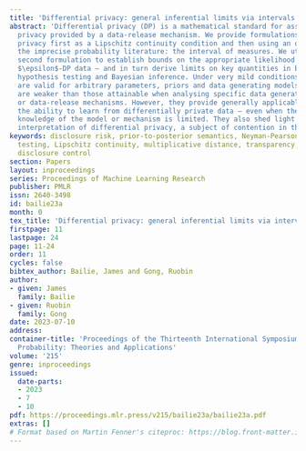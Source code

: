 ```yaml
---
title: 'Differential privacy: general inferential limits via intervals of measures'
abstract: 'Differential privacy (DP) is a mathematical standard for assessing the
  privacy provided by a data-release mechanism. We provide formulations of pure $\epsilon$-differential
  privacy first as a Lipschitz continuity condition and then using an object from
  the imprecise probability literature: the interval of measures. We utilise this
  second formulation to establish bounds on the appropriate likelihood function for
  $\epsilon$-DP data – and in turn derive limits on key quantities in both frequentist
  hypothesis testing and Bayesian inference. Under very mild conditions, these results
  are valid for arbitrary parameters, priors and data generating models. These bounds
  are weaker than those attainable when analysing specific data generating models
  or data-release mechanisms. However, they provide generally applicable limits on
  the ability to learn from differentially private data – even when the analyst’s
  knowledge of the model or mechanism is limited. They also shed light on the semantic
  interpretation of differential privacy, a subject of contention in the current literature.'
keywords: disclosure risk, prior-to-posterior semantics, Neyman-Pearson hypothesis
  testing, Lipschitz continuity, multiplicative distance, transparency, statistical
  disclosure control
section: Papers
layout: inproceedings
series: Proceedings of Machine Learning Research
publisher: PMLR
issn: 2640-3498
id: bailie23a
month: 0
tex_title: 'Differential privacy: general inferential limits via intervals of measures'
firstpage: 11
lastpage: 24
page: 11-24
order: 11
cycles: false
bibtex_author: Bailie, James and Gong, Ruobin
author:
- given: James
  family: Bailie
- given: Ruobin
  family: Gong
date: 2023-07-10
address:
container-title: 'Proceedings of the Thirteenth International Symposium on Imprecise
  Probability: Theories and Applications'
volume: '215'
genre: inproceedings
issued:
  date-parts:
  - 2023
  - 7
  - 10
pdf: https://proceedings.mlr.press/v215/bailie23a/bailie23a.pdf
extras: []
# Format based on Martin Fenner's citeproc: https://blog.front-matter.io/posts/citeproc-yaml-for-bibliographies/
---
```

